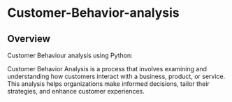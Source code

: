 # Customer-Behavior-analysis

## Overview

Customer Behaviour analysis using Python:

Customer Behavior Analysis is a process that involves examining and understanding how customers interact with a business, product, or service. This analysis helps organizations make informed decisions, tailor their strategies, and enhance customer experiences.
